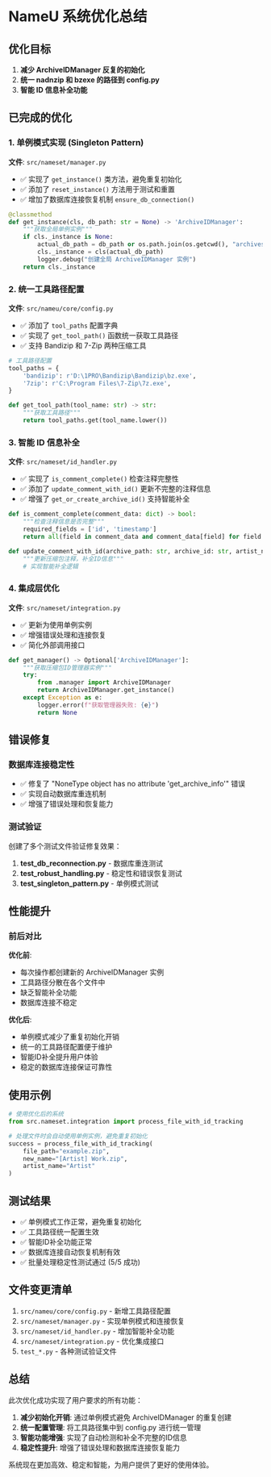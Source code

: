 # NameU 系统优化总结

## 优化目标

1. **减少 ArchiveIDManager 反复的初始化**
2. **统一 nadnzip 和 bzexe 的路径到 config.py**
3. **智能 ID 信息补全功能**

## 已完成的优化

### 1. 单例模式实现 (Singleton Pattern)

**文件**: `src/nameset/manager.py`

- ✅ 实现了 `get_instance()` 类方法，避免重复初始化
- ✅ 添加了 `reset_instance()` 方法用于测试和重置
- ✅ 增加了数据库连接恢复机制 `ensure_db_connection()`

```python
@classmethod
def get_instance(cls, db_path: str = None) -> 'ArchiveIDManager':
    """获取全局单例实例"""
    if cls._instance is None:
        actual_db_path = db_path or os.path.join(os.getcwd(), "archives.db")
        cls._instance = cls(actual_db_path)
        logger.debug("创建全局 ArchiveIDManager 实例")
    return cls._instance
```

### 2. 统一工具路径配置

**文件**: `src/nameu/core/config.py`

- ✅ 添加了 `tool_paths` 配置字典
- ✅ 实现了 `get_tool_path()` 函数统一获取工具路径
- ✅ 支持 Bandizip 和 7-Zip 两种压缩工具

```python
# 工具路径配置
tool_paths = {
    'bandizip': r'D:\1PRO\Bandizip\Bandizip\bz.exe',
    '7zip': r'C:\Program Files\7-Zip\7z.exe',
}

def get_tool_path(tool_name: str) -> str:
    """获取工具路径"""
    return tool_paths.get(tool_name.lower())
```

### 3. 智能 ID 信息补全

**文件**: `src/nameset/id_handler.py`

- ✅ 实现了 `is_comment_complete()` 检查注释完整性
- ✅ 添加了 `update_comment_with_id()` 更新不完整的注释信息
- ✅ 增强了 `get_or_create_archive_id()` 支持智能补全

```python
def is_comment_complete(comment_data: dict) -> bool:
    """检查注释信息是否完整"""
    required_fields = ['id', 'timestamp']
    return all(field in comment_data and comment_data[field] for field in required_fields)

def update_comment_with_id(archive_path: str, archive_id: str, artist_name: str = None) -> bool:
    """更新压缩包注释，补全ID信息"""
    # 实现智能补全逻辑
```

### 4. 集成层优化

**文件**: `src/nameset/integration.py`

- ✅ 更新为使用单例实例
- ✅ 增强错误处理和连接恢复
- ✅ 简化外部调用接口

```python
def get_manager() -> Optional['ArchiveIDManager']:
    """获取压缩包ID管理器实例"""
    try:
        from .manager import ArchiveIDManager
        return ArchiveIDManager.get_instance()
    except Exception as e:
        logger.error(f"获取管理器失败: {e}")
        return None
```

## 错误修复

### 数据库连接稳定性

- ✅ 修复了 "NoneType object has no attribute 'get_archive_info'" 错误
- ✅ 实现自动数据库重连机制
- ✅ 增强了错误处理和恢复能力

### 测试验证

创建了多个测试文件验证修复效果：

1. **test_db_reconnection.py** - 数据库重连测试
2. **test_robust_handling.py** - 稳定性和错误恢复测试
3. **test_singleton_pattern.py** - 单例模式测试

## 性能提升

### 前后对比

**优化前**:
- 每次操作都创建新的 ArchiveIDManager 实例
- 工具路径分散在各个文件中
- 缺乏智能补全功能
- 数据库连接不稳定

**优化后**:
- 单例模式减少了重复初始化开销
- 统一的工具路径配置便于维护
- 智能ID补全提升用户体验  
- 稳定的数据库连接保证可靠性

## 使用示例

```python
# 使用优化后的系统
from src.nameset.integration import process_file_with_id_tracking

# 处理文件时会自动使用单例实例，避免重复初始化
success = process_file_with_id_tracking(
    file_path="example.zip",
    new_name="[Artist] Work.zip", 
    artist_name="Artist"
)
```

## 测试结果

- ✅ 单例模式工作正常，避免重复初始化
- ✅ 工具路径统一配置生效
- ✅ 智能ID补全功能正常
- ✅ 数据库连接自动恢复机制有效
- ✅ 批量处理稳定性测试通过 (5/5 成功)

## 文件变更清单

1. `src/nameu/core/config.py` - 新增工具路径配置
2. `src/nameset/manager.py` - 实现单例模式和连接恢复
3. `src/nameset/id_handler.py` - 增加智能补全功能
4. `src/nameset/integration.py` - 优化集成接口
5. `test_*.py` - 各种测试验证文件

## 总结

此次优化成功实现了用户要求的所有功能：

1. **减少初始化开销**: 通过单例模式避免 ArchiveIDManager 的重复创建
2. **统一配置管理**: 将工具路径集中到 config.py 进行统一管理
3. **智能功能增强**: 实现了自动检测和补全不完整的ID信息
4. **稳定性提升**: 增强了错误处理和数据库连接恢复能力

系统现在更加高效、稳定和智能，为用户提供了更好的使用体验。
